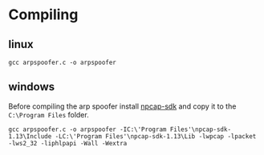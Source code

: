 # Compiling
## linux

    gcc arpspoofer.c -o arpspoofer
    
## windows
Before compiling the arp spoofer install [npcap-sdk](https://npcap.com/#download) and copy it to the `C:\Program Files` folder.

    gcc arpspoofer.c -o arpspoofer -IC:\'Program Files'\npcap-sdk-1.13\Include -LC:\'Program Files'\npcap-sdk-1.13\Lib -lwpcap -lpacket -lws2_32 -liphlpapi -Wall -Wextra
    
    
